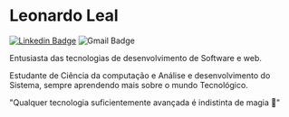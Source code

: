 # Leonardo Leal


[![Linkedin Badge](https://img.shields.io/badge/-Leonardo%20Leal-6633cc?style=flat-square&logo=Linkedin&logoColor=white&link=https://www.linkedin.com/in/leonardo-leal-ara%C3%BAjo-2653b91b9/)](https://www.linkedin.com/in/leonardo-leal-ara%C3%BAjo-2653b91b9/) 
![Gmail Badge](https://img.shields.io/badge/-leonardoleal018@gmail.com-6633cc?style=flat-square&logo=Gmail&logoColor=white&link=mailto:leonardoleal018@gmail.com)

Entusiasta das tecnologias de desenvolvimento de Software e web.

Estudante de Ciência da computação e Análise e desenvolvimento do Sistema, sempre aprendendo mais sobre o mundo Tecnológico.

"Qualquer tecnologia suficientemente avançada é indistinta de magia 🧙"
